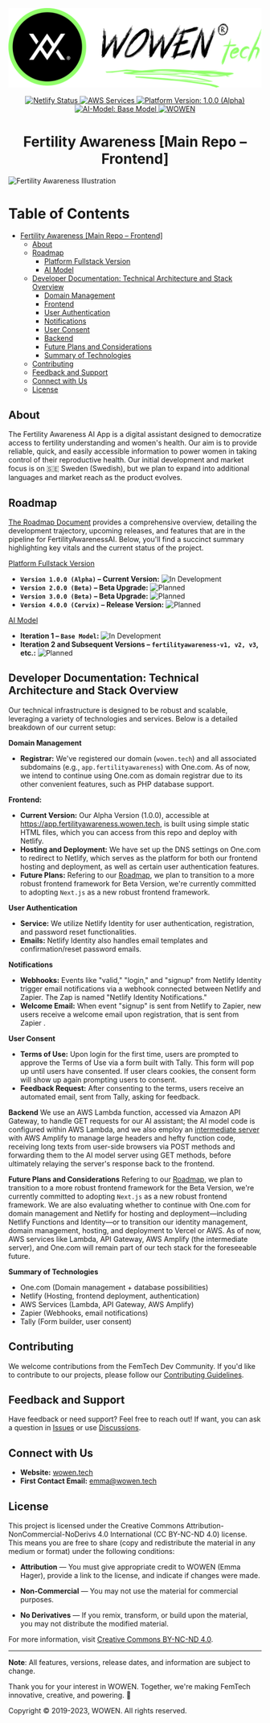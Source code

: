 ![WOWEN Tech Logo](https://github.com/WOWEN-DEV/wowen.tech/blob/main/assets/img/wowen-tech-repo-logo.svg)

<p align="center">
  <a href="https://app.netlify.com/sites/fertilityawareness/deploys">
    <img src="https://api.netlify.com/api/v1/badges/e8c207e4-671d-42e5-acaf-4ed3e27934f0/deploy-status" alt="Netlify Status">
  </a>
  <a href="https://aws.amazon.com/">
    <img src="https://img.shields.io/badge/AWS-Services-orange?logo=amazon-aws" alt="AWS Services">
  </a>
<a href="https://www.wowen.tech/platform-version-info">
    <img src="https://img.shields.io/badge/Platform%20Version-1.0.0%20(Alpha)-yellow" alt="Platform Version: 1.0.0 (Alpha)">
</a>
<a href="https://www.wowen.tech/ai-model-base">
    <img src="https://img.shields.io/badge/AI%20Model-Base%20Model-blue" alt="AI-Model: Base Model">
</a>
  <a href="https://github.com/WOWEN-DEV">
    <img src="https://img.shields.io/badge/WOWEN-FemTech%20Dev%20Community-blueviolet" alt="WOWEN">
  </a>
</p>

<h1 align="center">Fertility Awareness [Main Repo – Frontend]</h1>

![Fertility Awareness Illustration](https://app.fertilityawareness.wowen.tech/img/fertilityawareness-illustration.svg)

# Table of Contents

- [Fertility Awareness [Main Repo – Frontend]](#fertility-awareness-main-repo--frontend)
  - [About](#about)
  - [Roadmap](#roadmap)
    - [Platform Fullstack Version](#platform-fullstack-version)
    - [AI Model](#ai-model)
  - [Developer Documentation: Technical Architecture and Stack Overview](#developer-documentation-technical-architecture-and-stack-overview)
    - [Domain Management](#domain-management)
    - [Frontend](#frontend)
    - [User Authentication](#user-authentication)
    - [Notifications](#notifications)
    - [User Consent](#user-consent)
    - [Backend](#backend)
    - [Future Plans and Considerations](#future-plans-and-considerations)
    - [Summary of Technologies](#summary-of-technologies)
  - [Contributing](#contributing)
  - [Feedback and Support](#feedback-and-support)
  - [Connect with Us](#connect-with-us)
  - [License](#license)


## About

The Fertility Awareness AI App is a digital assistant designed to democratize access to fertility understanding and women's health. Our aim is to provide reliable, quick, and easily accessible information to power women in taking control of their reproductive health. Our initial development and market focus is on 🇸🇪 Sweden (Swedish), but we plan to expand into additional languages and market reach as the product evolves.

## Roadmap

[The Roadmap Document](ROADMAP.md) provides a comprehensive overview, detailing the development trajectory, upcoming releases, and features that are in the pipeline for FertilityAwarenessAI. Below, you'll find a succinct summary highlighting key vitals and the current status of the project.

[Platform Fullstack Version](https://github.com/WOWEN-DEV/fertilityawareness/blob/main/ROADMAP.md#platform-fullstack-version)
- **`Version 1.0.0 (Alpha)` – Current Version:** ![In Development](https://img.shields.io/badge/Status-In%20Development-yellow)
- **`Version 2.0.0 (Beta)` – Beta Upgrade:** ![Planned](https://img.shields.io/badge/Status-Planned-red)
- **`Version 3.0.0 (Beta)` – Beta Upgrade:** ![Planned](https://img.shields.io/badge/Status-Planned-red)
- **`Version 4.0.0 (Cervix)` – Release Version:** ![Planned](https://img.shields.io/badge/Status-Planned-red)

[AI Model](https://github.com/WOWEN-DEV/fertilityawareness/blob/main/ROADMAP.md#ai-model--brief-roadmap)
- **Iteration 1 – `Base Model`:** ![In Development](https://img.shields.io/badge/Status-In%20Development-yellow)
- **Iteration 2 and Subsequent Versions – `fertilityawareness-v1, v2, v3`, etc.:** ![Planned](https://img.shields.io/badge/Status-Planned-red)

## Developer Documentation: Technical Architecture and Stack Overview
Our technical infrastructure is designed to be robust and scalable, leveraging a variety of technologies and services. Below is a detailed breakdown of our current setup:

**Domain Management**
- **Registrar:** 
We've registered our domain (`wowen.tech`) and all associated subdomains (e.g., `app.fertilityawareness`) with One.com. As of now, we intend to continue using One.com as domain registrar due to its other convenient features, such as PHP database support.

**Frontend:**
- **Current Version:** Our Alpha Version (1.0.0), accessible at https://app.fertilityawareness.wowen.tech, is built using simple static HTML files, which you can access from this repo and deploy with Netlify.
- **Hosting and Deployment:** We have set up the DNS settings on One.com to redirect to Netlify, which serves as the platform for both our frontend hosting and deployment, as well as certain user authentication features.
- **Future Plans:** Refering to our [Roadmap](ROADMAP.md), we plan to transition to a more robust frontend framework for Beta Version, we're currently committed to adopting `Next.js` as a new robust frontend framework.

**User Authentication**
- **Service:** We utilize Netlify Identity for user authentication, registration, and password reset functionalities.
- **Emails:** Netlify Identity also handles email templates and confirmation/reset password emails.

**Notifications**
- **Webhooks:** Events like "valid," "login," and "signup" from Netlify Identity trigger email notifications via a webhook connected between Netlify and Zapier. The Zap is named "Netlify Identity Notifications."
- **Welcome Email:** When event "signup" is sent from Netlify to Zapier, new users receive a welcome email upon registration, that is sent from Zapier .

**User Consent**
- **Terms of Use:** Upon login for the first time, users are prompted to approve the Terms of Use via a form built with Tally. This form will pop up until users have consented. If user clears cookies, the consent form will show up again prompting users to consent.
- **Feedback Request:** After consenting to the terms, users receive an automated email, sent from Tally, asking for feedback.

**Backend**
We use an AWS Lambda function, accessed via Amazon API Gateway, to handle GET requests for our AI assistant; the AI model code is configured within AWS Lambda, and we also employ an [intermediate server](https://github.com/WOWEN-DEV/fertilityawareness-intermediate-server) with AWS Amplify to manage large headers and hefty function code, receiving long texts from user-side browsers via POST methods and forwarding them to the AI model server using GET methods, before ultimately relaying the server's response back to the frontend.

**Future Plans and Considerations**
Refering to our [Roadmap](ROADMAP.md), we plan to transition to a more robust frontend framework for the Beta Version, we're currently committed to adopting `Next.js` as a new robust frontend framework. We are also evaluating whether to continue with One.com for domain management and Netlify for hosting and deployment—including Netlify Functions and Identity—or to transition our identity management, domain management, hosting, and deployment to Vercel or AWS. As of now, AWS services like Lambda, API Gateway, AWS Amplify (the intermediate server), and One.com will remain part of our tech stack for the foreseeable future.

**Summary of Technologies**
- One.com (Domain management + database possibilities)
- Netlify (Hosting, frontend deployment, authentication)
- AWS Services (Lambda, API Gateway, AWS Amplify)
- Zapier (Webhooks, email notifications)
- Tally (Form builder, user consent)

## Contributing

We welcome contributions from the FemTech Dev Community. If you'd like to contribute to our projects, please follow our [Contributing Guidelines](CONTRIBUTING.md).

## Feedback and Support

Have feedback or need support? Feel free to reach out! If want, you can ask a question in [Issues](https://github.com/WOWEN-DEV/fertilityawareness/issues) or use [Discussions](https://github.com/WOWEN-DEV/fertilityawareness/discussions). 

## Connect with Us

- **Website:** [wowen.tech](https://wowen.tech)
- **First Contact Email:** emma@wowen.tech

## License

This project is licensed under the Creative Commons Attribution-NonCommercial-NoDerivs 4.0 International (CC BY-NC-ND 4.0) license. This means you are free to share (copy and redistribute the material in any medium or format) under the following conditions:

- **Attribution** — You must give appropriate credit to WOWEN (Emma Hager), provide a link to the license, and indicate if changes were made.

- **Non-Commercial** — You may not use the material for commercial purposes.

- **No Derivatives** — If you remix, transform, or build upon the material, you may not distribute the modified material.

For more information, visit [Creative Commons BY-NC-ND 4.0](https://creativecommons.org/licenses/by-nc-nd/4.0/).

---

**Note**: All features, versions, release dates, and information are subject to change.

Thank you for your interest in WOWEN. Together, we're making FemTech innovative, creative, and powering. 💪 

Copyright © 2019-2023, WOWEN. All rights reserved.

